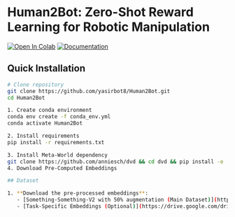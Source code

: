 # Human2Bot: Zero-Shot Reward Learning for Robotic Manipulation

[![Open In Colab](https://colab.research.google.com/assets/colab-badge.svg)](https://colab.research.google.com/github/yasirbot8/Human2Bot)
[![Documentation](https://img.shields.io/badge/docs-github.io-blue)](https://yasirbot8.github.io/Human2Bot)


## Quick Installation

```bash
# Clone repository
git clone https://github.com/yasirbot8/Human2Bot.git
cd Human2Bot

1. Create conda environment
conda env create -f conda_env.yml
conda activate Human2Bot

2. Install requirements
pip install -r requirements.txt

3. Install Meta-World dependency
git clone https://github.com/anniesch/dvd && cd dvd && pip install -e . && cd .
4. Download Pre-Computed Embeddings

## Dataset

1. **Download the pre-processed embeddings**:
   - [Something-Something-V2 with 50% augmentation (Main Dataset)](https://drive.google.com/drive/folders/YOUR_MAIN_EMBEDDING_FOLDER)
   - [Task-Specific Embeddings (Optional)](https://drive.google.com/drive/folders/YOUR_TASK_SPECIFIC_FOLDER)
